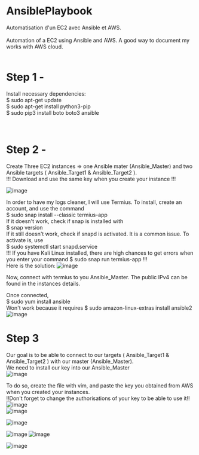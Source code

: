 # AnsiblePlaybook

Automatisation d'un EC2 avec Ansible et AWS.<br><br>
Automation of a EC2 using Ansible and AWS. A good way to document my works with AWS cloud.<br><br>

# Step 1 - 
Install necessary dependencies: <br>
$ sudo apt-get update <br>
$ sudo apt-get install python3-pip     <br>
$ sudo pip3 install boto boto3 ansible<br> <br><br>
# Step  2 -
Create Three EC2 instances => one Ansible mater (Ansible_Master) and two Ansible targets ( Ansible_Target1 & Ansible_Target2 ). <br>
!!! Download and use the same key when you create your instance !!!


![image](https://user-images.githubusercontent.com/103506746/188097036-e0bd4bea-6a27-4012-9d0b-fe2f33fa7d50.png)


In order to have my logs cleaner, I will use Termius. To install, create an account, and use the command <br>
$ sudo snap install --classic termius-app <br>
If it doesn't work, check if snap is installed with<br>
$ snap version <br>
If it still doesn't work, check if snapd is activated. It is a common issue. To activate is, use <br>
$ sudo systemctl start snapd.service <br>
!!! If you have Kali Linux installed, there are high chances to get errors when you enter your command $ sudo snap run termius-app !!!<br>
Here is the solution:
![image](https://user-images.githubusercontent.com/103506746/188558460-8f43ba27-c331-460c-b2bb-58d6d16cfaa3.png)





Now, connect with termius to you Ansible_Master. The public IPv4 can be found in the instances details.<br>

Once connected, <br>
$ sudo yum install ansible <br>
Won't work because it requires 
$ sudo amazon-linux-extras install ansible2 <br>
![image](https://user-images.githubusercontent.com/103506746/188098281-aca28540-cc4e-4b86-b9a6-f8516a195976.png)


# Step 3

Our goal is to be able to connect to our targets ( Ansible_Target1 & Ansible_Target2 ) with our master (Ansible_Master).<br>
We need to install our key into our Ansible_Master <br>
![image](https://user-images.githubusercontent.com/103506746/188104875-d7b1e026-1ae1-49b3-9407-d36c3e79b3c2.png)

To do so, create the file with vim, and paste the key you obtained from AWS when you created your instances.<br>
!!Don't forget to change the authorisations of your key to be able to use it!!
![image](https://user-images.githubusercontent.com/103506746/188104314-6cdc13f8-c864-45af-87b3-df35c246e91e.png)
<br>
![image](https://user-images.githubusercontent.com/103506746/188567709-45b34961-3b02-4144-8b5f-967c5d37f73a.png)

![image](https://user-images.githubusercontent.com/103506746/188566292-1a63f412-f153-4567-9fbf-fce175f8fd42.png)

![image](https://user-images.githubusercontent.com/103506746/188566528-7d19346b-550d-4b68-8a7b-ba1cfda29984.png)
![image](https://user-images.githubusercontent.com/103506746/188566993-39de226e-c090-4b42-9038-ab0c16387697.png)

![image](https://user-images.githubusercontent.com/103506746/188567620-97a8fcfe-ec57-4b54-9567-bbec6e982301.png)

